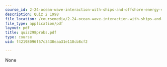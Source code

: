 ```yaml
---
course_id: 2-24-ocean-wave-interaction-with-ships-and-offshore-energy-systems-13-022-spring-2002
description: Quiz 2 1998
file_location: /coursemedia/2-24-ocean-wave-interaction-with-ships-and-offshore-energy-systems-13-022-spring-2002/f42198096f57c3430eaa31e118cb8cf2_quiz298probs.pdf
file_type: application/pdf
layout: pdf
title: quiz298probs.pdf
type: course
uid: f42198096f57c3430eaa31e118cb8cf2

---
```

None